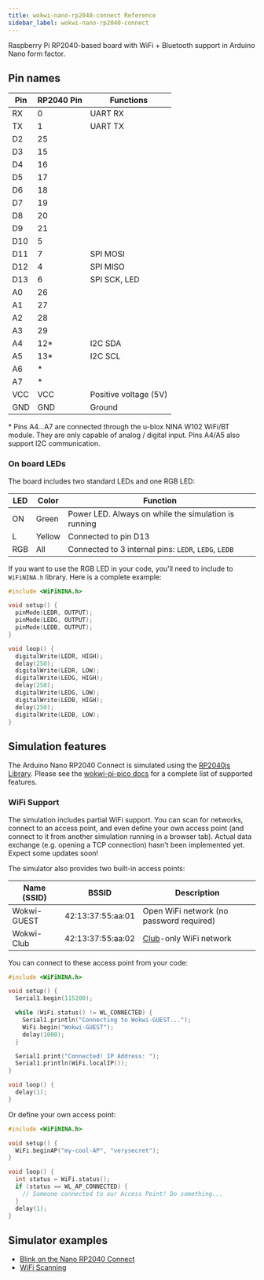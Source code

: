 ```yaml
---
title: wokwi-nano-rp2040-connect Reference
sidebar_label: wokwi-nano-rp2040-connect
---
```


Raspberry Pi RP2040-based board with WiFi + Bluetooth support in Arduino Nano form factor.

<wokwi-nano-rp2040-connect></wokwi-nano-rp2040-connect>

## Pin names

| Pin | RP2040 Pin | Functions             |
| --- | ---------- | --------------------- |
| RX  | 0          | UART RX               |
| TX  | 1          | UART TX               |
| D2  | 25         |                       |
| D3  | 15         |                       |
| D4  | 16         |                       |
| D5  | 17         |                       |
| D6  | 18         |                       |
| D7  | 19         |                       |
| D8  | 20         |                       |
| D9  | 21         |                       |
| D10 | 5          |                       |
| D11 | 7          | SPI MOSI              |
| D12 | 4          | SPI MISO              |
| D13 | 6          | SPI SCK, LED          |
| A0  | 26         |                       |
| A1  | 27         |                       |
| A2  | 28         |                       |
| A3  | 29         |                       |
| A4  | 12\*       | I2C SDA               |
| A5  | 13\*       | I2C SCL               |
| A6  | \*         |                       |
| A7  | \*         |                       |
| VCC | VCC        | Positive voltage (5V) |
| GND | GND        | Ground                |

\* Pins A4…A7 are connected through the u-blox NINA W102 WiFi/BT module. They are only capable of analog / digital input. Pins A4/A5 also support I2C communication.

### On board LEDs

The board includes two standard LEDs and one RGB LED:

| LED | Color  | Function                                             |
| --- | ------ | ---------------------------------------------------- |
| ON  | Green  | Power LED. Always on while the simulation is running |
| L   | Yellow | Connected to pin D13                                 |
| RGB | All    | Connected to 3 internal pins: `LEDR`, `LEDG`, `LEDB` |

If you want to use the RGB LED in your code, you'll need to include to `WiFiNINA.h` library.
Here is a complete example:

```cpp
#include <WiFiNINA.h>

void setup() {
  pinMode(LEDR, OUTPUT);
  pinMode(LEDG, OUTPUT);
  pinMode(LEDB, OUTPUT);
}

void loop() {
  digitalWrite(LEDR, HIGH);
  delay(250);
  digitalWrite(LEDR, LOW);
  digitalWrite(LEDG, HIGH);
  delay(250);
  digitalWrite(LEDG, LOW);
  digitalWrite(LEDB, HIGH);
  delay(250);
  digitalWrite(LEDB, LOW);
}
```

## Simulation features

The Arduino Nano RP2040 Connect is simulated using the [RP2040js Library](https://github.com/wokwi/rp2040js). Please see the [wokwi-pi-pico docs](wokwi-pi-pico#simulation-features) for a complete list of supported features.

### WiFi Support

The simulation includes partial WiFi support. You can scan for networks, connect to an access point, and even define your own access point (and connect
to it from another simulation running in a browser tab). Actual data exchange (e.g. opening a TCP connection) hasn't been implemented yet. Expect some updates soon!

The simulator also provides two built-in access points:

| Name (SSID) | BSSID             | Description                                      |
| ----------- | ----------------- | ------------------------------------------------ |
| Wokwi-GUEST | 42:13:37:55:aa:01 | Open WiFi network (no password required)         |
| Wokwi-Club  | 42:13:37:55:aa:02 | [Club](https://wokwi.com/club)-only WiFi network |

You can connect to these access point from your code:

```cpp
#include <WiFiNINA.h>

void setup() {
  Serial1.begin(115200);

  while (WiFi.status() != WL_CONNECTED) {
    Serial1.println("Connecting to Wokwi-GUEST...");
    WiFi.begin("Wokwi-GUEST");
    delay(1000);
  }

  Serial1.print("Connected! IP Address: ");
  Serial1.println(WiFi.localIP());
}

void loop() {
  delay(1);
}
```

Or define your own access point:

```cpp
#include <WiFiNINA.h>

void setup() {
  WiFi.beginAP("my-cool-AP", "verysecret");
}

void loop() {
  int status = WiFi.status();
  if (status == WL_AP_CONNECTED) {
    // Someone connected to our Access Point! Do something...
  }
  delay(1);
}
```

## Simulator examples

- [Blink on the Nano RP2040 Connect](https://wokwi.com/arduino/projects/302107513045647885)
- [WiFi Scanning](https://wokwi.com/arduino/projects/302218566716883465)
